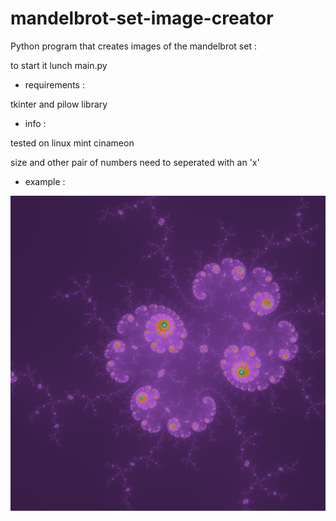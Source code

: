 # mandelbrot-set-image-creator
Python program that creates images of the mandelbrot set :

to start it lunch main.py


 + requirements : 

tkinter and pilow library


 + info :

tested on linux mint cinameon

size and other pair of numbers need to seperated with an 'x'

 + example :

![example](example.jpg)